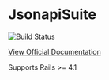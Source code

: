 # JsonapiSuite

[![Build Status](https://travis-ci.org/jsonapi-suite/jsonapi_suite.svg?branch=master)](https://travis-ci.org/jsonapi-suite/jsonapi_suite)

[View Official Documentation](https://jsonapi-suite.github.io/jsonapi_suite)

Supports Rails >= 4.1
